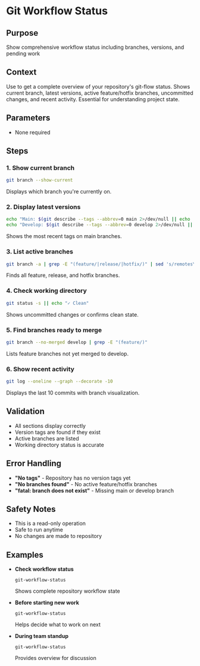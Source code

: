 # Git Workflow Status

## Purpose
Show comprehensive workflow status including branches, versions, and pending work

## Context
Use to get a complete overview of your repository's git-flow status. Shows current branch, latest versions, active feature/hotfix branches, uncommitted changes, and recent activity. Essential for understanding project state.

## Parameters
- None required

## Steps

### 1. Show current branch
```bash
git branch --show-current
```
Displays which branch you're currently on.

### 2. Display latest versions
```bash
echo "Main: $(git describe --tags --abbrev=0 main 2>/dev/null || echo 'No tags')"
echo "Develop: $(git describe --tags --abbrev=0 develop 2>/dev/null || echo 'No tags')"
```
Shows the most recent tags on main branches.

### 3. List active branches
```bash
git branch -a | grep -E "(feature/|release/|hotfix/)" | sed 's/remotes\/origin\///'
```
Finds all feature, release, and hotfix branches.

### 4. Check working directory
```bash
git status -s || echo "✓ Clean"
```
Shows uncommitted changes or confirms clean state.

### 5. Find branches ready to merge
```bash
git branch --no-merged develop | grep -E "(feature/)"
```
Lists feature branches not yet merged to develop.

### 6. Show recent activity
```bash
git log --oneline --graph --decorate -10
```
Displays the last 10 commits with branch visualization.

## Validation
- All sections display correctly
- Version tags are found if they exist
- Active branches are listed
- Working directory status is accurate

## Error Handling
- **"No tags"** - Repository has no version tags yet
- **"No branches found"** - No active feature/hotfix branches
- **"fatal: branch does not exist"** - Missing main or develop branch

## Safety Notes
- This is a read-only operation
- Safe to run anytime
- No changes are made to repository

## Examples
- **Check workflow status**
  ```
  git-workflow-status
  ```
  Shows complete repository workflow state

- **Before starting new work**
  ```
  git-workflow-status
  ```
  Helps decide what to work on next

- **During team standup**
  ```
  git-workflow-status
  ```
  Provides overview for discussion